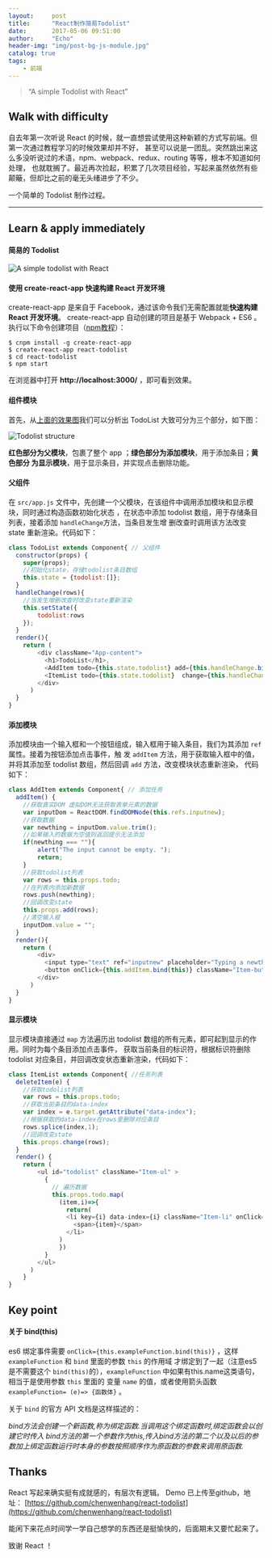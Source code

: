 ```yaml
---
layout:     post
title:      "React制作简易Todolist"
date:       2017-05-06 09:51:00
author:     "Echo"
header-img: "img/post-bg-js-module.jpg"
catalog: true
tags:
    - 前端
---
```


> “A simple Todolist with React”

## Walk with difficulty

自去年第一次听说 React 的时候，就一直想尝试使用这种新颖的方式写前端。但第一次通过教程学习的时候效果却并不好，
甚至可以说是一团乱。突然跳出来这么多没听说过的术语，npm、webpack、redux、routing 等等，根本不知道如何处理，
也就耽搁了。最近再次捡起，积累了几次项目经验，写起来虽然依然有些颠簸，但却比之前的毫无头绪进步了不少。

一个简单的 Todolist 制作过程。

---
## Learn & apply immediately 

#### 简易的 Todolist

<p id = "TodoList"></p>

![A simple todolist with React]({{site.baseurl}}/img/in-post/post-3-todolist.gif "TodoList")

#### 使用 create-react-app 快速构建 React 开发环境

create-react-app 是来自于 Facebook，通过该命令我们无需配置就能**快速构建 React 开发环境**。
create-react-app 自动创建的项目是基于 Webpack + ES6 。
执行以下命令创建项目（[npm教程](http://www.runoob.com/nodejs/nodejs-npm.html)）：

```
$ cnpm install -g create-react-app
$ create-react-app react-todolist
$ cd react-todolist
$ npm start
```

在浏览器中打开 **http://localhost:3000/** ，即可看到效果。

#### 组件模块

首先，从[上面的效果图](#TodoList)我们可以分析出 TodoList 大致可分为三个部分，如下图：

![Todolist structure]({{site.baseurl}}/img/in-post/post-3-structure.png "Structure")

**红色部分为父模块**，包裹了整个 app ；**绿色部分为添加模块**，用于添加条目；**黄色部分
为显示模块**，用于显示条目，并实现点击删除功能。

#### 父组件

在 `src/app.js` 文件中，先创建一个父模块，在该组件中调用添加模块和显示模块，同时通过构造函数初始化状态
，在状态中添加 todolist 数组，用于存储条目列表，接着添加 `handleChange`方法，当条目发生增
删改查时调用该方法改变 state 重新渲染。代码如下：

```javascript
class TodoList extends Component{ // 父组件
  constructor(props) {
    super(props);
    //初始化state，存储todolist条目数组
    this.state = {todolist:[]};
  }
  handleChange(rows){
    //当发生增删改查时改变state重新渲染
    this.setState({
        todolist:rows
    });
  }
  render(){
    return (
        <div className="App-content">
          <h1>TodoList</h1>,
          <AddItem todo={this.state.todolist} add={this.handleChange.bind(this)} />
          <ItemList todo={this.state.todolist}  change={this.handleChange.bind(this)} />
        </div>
      )
  }
}
```

#### 添加模块

添加模块由一个输入框和一个按钮组成，输入框用于输入条目，我们为其添加 `ref` 属性。接着为按钮添加点击事件，触
发 `addItem` 方法，用于获取输入框中的值，并将其添加至 todolist 数组，然后回调 `add` 方法，改变模块状态重新渲染，
代码如下：

```javascript
class AddItem extends Component{ // 添加任务
  addItem() {
    //获取真实DOM 虚拟DOM无法获取表单元素的数据
    var inputDom = ReactDOM.findDOMNode(this.refs.inputnew);
    //获取数据
    var newthing = inputDom.value.trim();
    //如果输入的数据为空值则返回提示无法添加
    if(newthing === ""){
        alert("The input cannot be empty. ");
        return;
    }
    //获取todolist列表
    var rows = this.props.todo;
    //在列表内添加新数据
    rows.push(newthing);
    //回调改变state
    this.props.add(rows);
    //清空输入框
    inputDom.value = "";
  }
  render(){
    return (
        <div>
          <input type="text" ref="inputnew" placeholder="Typing a newthing todo , click the item to delete." className="Item-input" />,
          <button onClick={this.addItem.bind(this)} className="Item-button"> Add </button>
        </div>
      )
  }
}
```

#### 显示模块

显示模块直接通过 `map` 方法遍历出 todolist 数组的所有元素，即可起到显示的作用。同时为每个条目添加点击事件，
获取当前条目的标识符，根据标识符删除 todolist 对应条目，并回调改变状态重新渲染，代码如下：

```javascript
class ItemList extends Component{ //任务列表
  deleteItem(e) {
    //获取todolist列表
    var rows = this.props.todo;
    //获取当前条目的data-index
    var index = e.target.getAttribute("data-index");
    //根据获取的data-index在rows里删除对应条目
    rows.splice(index,1);
    //回调改变state
    this.props.change(rows);
  }
  render() {
    return (
        <ul id="todolist" className="Item-ul" >
          {
            // 遍历数据
            this.props.todo.map(
              (item,i)=>{
                return(
                <li key={i} data-index={i} className="Item-li" onClick={this.deleteItem.bind(this)} > 
                  <span>{item}</span>
                </li>
              )
              })
          }
        </ul>
      )
    }
}
```
## Key point

#### 关于 bind(this)

es6 绑定事件需要 `onClick={this.exampleFunction.bind(this)}` ，这样 `exampleFunction` 和 `bind` 里面的参数 `this`  的作用域
才绑定到了一起（注意es5是不需要这个 `bind(this)`的），`exampleFunction` 中如果有this.name这类语句，相当于是使用参数 `this` 里面的
变量 `name` 的值，或者使用箭头函数 `exampleFunction= (e)=> {函数体}` 。

关于 `bind` 的官方 API 文档是这样描述的：

<cite>bind方法会创建一个新函数,称为绑定函数.当调用这个绑定函数时,绑定函数会以创建它时传入
bind方法的第一个参数作为this,传入bind方法的第二个以及以后的参数加上绑定函数运行时本身的参数按照顺序作为原函数的参数来调用原函数.</cite>

## Thanks

React 写起来确实挺有成就感的，有层次有逻辑。 Demo 已上传至github，地址：
[https://github.com/chenwenhang/react-todolist](https://github.com/chenwenhang/react-todolist)

能闲下来花点时间学一学自己想学的东西还是挺愉快的，后面期末又要忙起来了。

致谢 React ！

